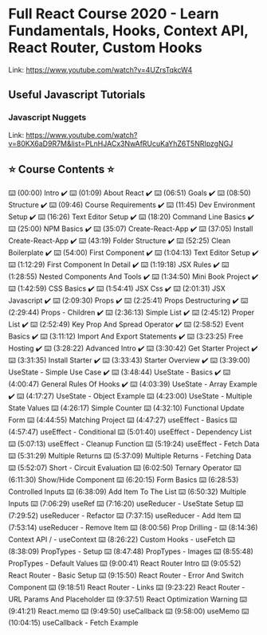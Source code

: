 # Full React Course 2020 - Learn Fundamentals, Hooks, Context API, React Router, Custom Hooks

Link: https://www.youtube.com/watch?v=4UZrsTqkcW4

## Useful Javascript Tutorials

### Javascript Nuggets

Link: https://www.youtube.com/watch?v=80KX6aD9R7M&list=PLnHJACx3NwAfRUcuKaYhZ6T5NRIpzgNGJ

## ⭐️ Course Contents ⭐️

⌨️ (00:00) Intro ✔️
⌨️ (01:09) About React ✔️
⌨️ (06:51) Goals ✔️
⌨️ (08:50) Structure ✔️
⌨️ (09:46) Course Requirements ✔️
⌨️ (11:45) Dev Environment Setup ✔️
⌨️ (16:26) Text Editor Setup ✔️
⌨️ (18:20) Command Line Basics ✔️
⌨️ (25:00) NPM Basics ✔️
⌨️ (35:07) Create-React-App ✔️
⌨️ (37:05) Install Create-React-App ✔️
⌨️ (43:19) Folder Structure ✔️
⌨️ (52:25) Clean Boilerplate ✔️
⌨️ (54:00) First Component ✔️
⌨️ (1:04:13) Text Editor Setup ✔️
⌨️ (1:12:29) First Component In Detail ✔️
⌨️ (1:19:18) JSX Rules ✔️
⌨️ (1:28:55) Nested Components And Tools ✔️
⌨️ (1:34:50) Mini Book Project ✔️
⌨️ (1:42:59) CSS Basics ✔️
⌨️ (1:54:41) JSX Css ✔️
⌨️ (2:01:31) JSX Javascript ✔️
⌨️ (2:09:30) Props ✔️
⌨️ (2:25:41) Props Destructuring ✔️
⌨️ (2:29:44) Props - Children ✔️
⌨️ (2:36:13) Simple List ✔️
⌨️ (2:45:12) Proper List ✔️
⌨️ (2:52:49) Key Prop And Spread Operator ✔️
⌨️ (2:58:52) Event Basics ✔️
⌨️ (3:11:12) Import And Export Statements ✔️
⌨️ (3:23:25) Free Hosting ✔️
⌨️ (3:28:22) Advanced Intro ✔️
⌨️ (3:30:42) Get Starter Project ✔️
⌨️ (3:31:35) Install Starter ✔️
⌨️ (3:33:43) Starter Overview ✔️
⌨️ (3:39:00) UseState - Simple Use Case ✔️
⌨️ (3:48:44) UseState - Basics ✔️
⌨️ (4:00:47) General Rules Of Hooks ✔️
⌨️ (4:03:39) UseState - Array Example ✔️
⌨️ (4:17:27) UseState - Object Example
⌨️ (4:23:00) UseState - Multiple State Values
⌨️ (4:26:17) Simple Counter
⌨️ (4:32:10) Functional Update Form
⌨️ (4:44:55) Matching Project
⌨️ (4:47:27) useEffect - Basics
⌨️ (4:57:47) useEffect - Conditional
⌨️ (5:01:40) useEffect - Dependency List
⌨️ (5:07:13) useEffect - Cleanup Function
⌨️ (5:19:24) useEffect - Fetch Data
⌨️ (5:31:29) Multiple Returns
⌨️ (5:37:09) Multiple Returns - Fetching Data
⌨️ (5:52:07) Short - Circuit Evaluation
⌨️ (6:02:50) Ternary Operator
⌨️ (6:11:30) Show/Hide Component
⌨️ (6:20:15) Form Basics
⌨️ (6:28:53) Controlled Inputs
⌨️ (6:38:09) Add Item To The List
⌨️ (6:50:32) Multiple Inputs
⌨️ (7:06:29) useRef
⌨️ (7:16:20) useReducer - UseState Setup
⌨️ (7:29:52) useReducer - Refactor
⌨️ (7:37:15) useReducer - Add Item
⌨️ (7:53:14) useReducer - Remove Item
⌨️ (8:00:56) Prop Drilling -
⌨️ (8:14:36) Context API / - useContext
⌨️ (8:26:22) Custom Hooks - useFetch
⌨️ (8:38:09) PropTypes - Setup
⌨️ (8:47:48) PropTypes - Images
⌨️ (8:55:48) PropTypes - Default Values
⌨️ (9:00:41) React Router Intro
⌨️ (9:05:52) React Router - Basic Setup
⌨️ (9:15:50) React Router - Error And Switch Component
⌨️ (9:18:51) React Router - Links
⌨️ (9:23:22) React Router - URL Params And Placeholder
⌨️ (9:37:51) React Optimization Warning
⌨️ (9:41:21) React.memo
⌨️ (9:49:50) useCallback
⌨️ (9:58:00) useMemo
⌨️ (10:04:15) useCallback - Fetch Example
